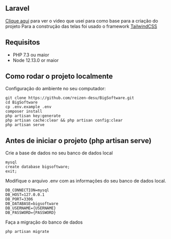 ## Laravel

[Clique aqui](https://www.youtube.com/watch?v=QJXZQYQ1n9c) para ver o video que usei para como base para a criação do projeto
Para a construção das telas foi usado o framework [TailwindCSS](https://tailwindcss.com/)

## Requisitos

-   PHP 7.3 ou maior
-   Node 12.13.0 or maior

## Como rodar o projeto localmente

Configuração do ambiente no seu computador:

```
git clone https://github.com/reizen-desu/BigSoftware.git
cd BigSoftware
cp .env.example .env
composer install
php artisan key:generate
php artisan cache:clear && php artisan config:clear
php artisan serve
```

## Antes de iniciar o projeto (php artisan serve)

Crie a base de dados no seu banco de dados local

```
mysql
create database bigsoftware;
exit;
```

Modifique o arquivo .env com as informações do seu banco de dados local.

```
DB_CONNECTION=mysql
DB_HOST=127.0.0.1
DB_PORT=3306
DB_DATABASE=bigsoftware
DB_USERNAME={USERNAME}
DB_PASSWORD={PASSWORD}
```

Faça a migração do banco de dados

```
php artisan migrate
```
